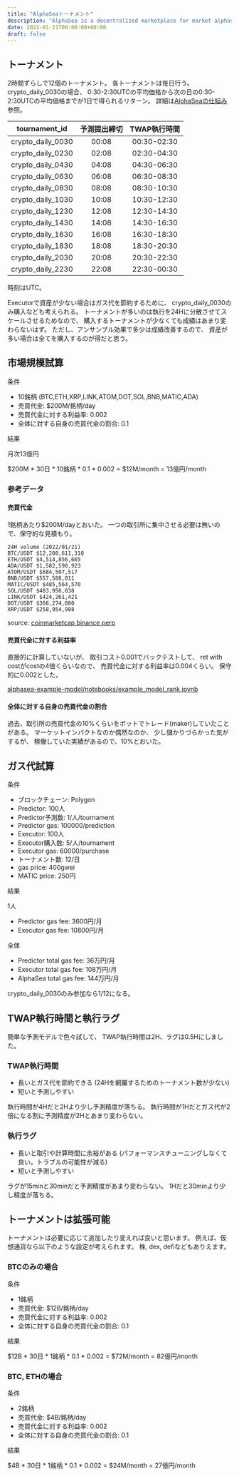 ```yaml
---
title: "AlphaSeaトーナメント"
description: "AlphaSea is a decentralized marketplace for market alphas."
date: 2022-01-21T00:00:00+00:00
draft: false
---
```


## トーナメント

2時間ずらしで12個のトーナメント。
各トーナメントは毎日行う。
crypto_daily_0030の場合、
0:30-2:30UTCの平均価格から次の日の0:30-2:30UTCの平均価格までが1日で得られるリターン。
詳細は[AlphaSeaの仕組み](/how-it-works)参照。

| tournament_id | 予測提出締切 | TWAP執行時間 |
|:-:|:-:|:-:|
|crypto_daily_0030|00:08|00:30-02:30|
|crypto_daily_0230|02:08|02:30-04:30|
|crypto_daily_0430|04:08|04:30-06:30|
|crypto_daily_0630|06:08|06:30-08:30|
|crypto_daily_0830|08:08|08:30-10:30|
|crypto_daily_1030|10:08|10:30-12:30|
|crypto_daily_1230|12:08|12:30-14:30|
|crypto_daily_1430|14:08|14:30-16:30|
|crypto_daily_1630|16:08|16:30-18:30|
|crypto_daily_1830|18:08|18:30-20:30|
|crypto_daily_2030|20:08|20:30-22:30|
|crypto_daily_2230|22:08|22:30-00:30|

時刻はUTC。

Executorで資産が少ない場合はガス代を節約するために、
crypto_daily_0030のみ購入なども考えられる。
トーナメントが多いのは執行を24Hに分散させてスケールさせるためなので、
購入するトーナメントが少なくても成績はあまり変わらないはず。
ただし、アンサンブル効果で多少は成績改善するので、
資産が多い場合は全てを購入するのが得だと思う。

## 市場規模試算

条件

- 10銘柄 (BTC,ETH,XRP,LINK,ATOM,DOT,SOL,BNB,MATIC,ADA)
- 売買代金: $200M/銘柄/day
- 売買代金に対する利益率: 0.002
- 全体に対する自身の売買代金の割合: 0.1

結果

月次13億円

$200M * 30日 * 10銘柄 * 0.1 * 0.002 = $12M/month = 13億円/month

### 参考データ

#### 売買代金

1銘柄あたり$200M/dayとおいた。
一つの取引所に集中させる必要は無いので、保守的な見積もり。

```text
24H volume (2022/01/21)
BTC/USDT $12,208,611,310
ETH/USDT $4,514,856,665
ADA/USDT $1,582,590,923
ATOM/USDT $684,507,517
BNB/USDT $557,588,011
MATIC/USDT $485,564,570
SOL/USDT $483,956,038
LINK/USDT $424,261,421
DOT/USDT $366,274,080
XRP/USDT $258,954,988
```
source: [coinmarketcap binance perp](https://coinmarketcap.com/exchanges/binance/?type=perpetual)

#### 売買代金に対する利益率

直接的に計算していないが、
取引コスト0.001でバックテストして、
ret with costがcostの4倍くらいなので、
売買代金に対する利益率は0.004くらい。
保守的に0.002とした。

[alphasea-example-model/notebooks/example_model_rank.ipynb](https://github.com/alphasea-dapp/alphasea-example-model/blob/master/notebooks/example_model_rank.ipynb)

#### 全体に対する自身の売買代金の割合

過去、取引所の売買代金の10%くらいをボットでトレード(maker)していたことがある。
マーケットインパクトなのか偶然なのか、
少し儲かりづらかった気がするが、
稼働していた実績があるので、10%とおいた。

## ガス代試算

条件

- ブロックチェーン: Polygon
- Predictor: 100人
- Predictor予測数: 1/人/tournament
- Predictor gas: 100000/prediction
- Executor: 100人
- Executor購入数: 5/人/tournament
- Executor gas: 60000/purchase
- トーナメント数: 12/日
- gas price: 400gwei
- MATIC price: 250円

結果

1人

- Predictor gas fee: 3600円/月
- Executor gas fee: 10800円/月

全体

- Predictor total gas fee: 36万円/月
- Executor total gas fee: 108万円/月
- AlphaSea total gas fee: 144万円/月

crypto_daily_0030のみ参加なら1/12になる。

## TWAP執行時間と執行ラグ

簡単な予測モデルで色々試して、
TWAP執行時間は2H、ラグは0.5Hにしました。

### TWAP執行時間

- 長いとガス代を節約できる (24Hを網羅するためのトーナメント数が少ない)
- 短いと予測しやすい

執行時間が4Hだと2Hより少し予測精度が落ちる。
執行時間が1Hだとガス代が2倍になる割に予測精度が2Hとあまり変わらない。

### 執行ラグ

- 長いと取引や計算時間に余裕がある (パフォーマンスチューニングしなくて良い。トラブルの可能性が減る)
- 短いと予測しやすい

ラグが15minと30minだと予測精度があまり変わらない。
1Hだと30minより少し精度が落ちる。

## トーナメントは拡張可能

トーナメントは必要に応じて追加したり変えれば良いと思います。
例えば、仮想通貨なら以下のような設定が考えられます。
株, dex, defiなどもありえます。

### BTCのみの場合

条件

- 1銘柄
- 売買代金: $12B/銘柄/day
- 売買代金に対する利益率: 0.002
- 全体に対する自身の売買代金の割合: 0.1

結果

$12B * 30日 * 1銘柄 * 0.1 * 0.002 = $72M/month = 82億円/month

### BTC, ETHの場合

条件

- 2銘柄
- 売買代金: $4B/銘柄/day
- 売買代金に対する利益率: 0.002
- 全体に対する自身の売買代金の割合: 0.1

結果

$4B * 30日 * 1銘柄 * 0.1 * 0.002 = $24M/month = 27億円/month
